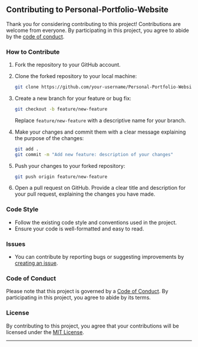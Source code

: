 ## Contributing to Personal-Portfolio-Website

Thank you for considering contributing to this project! Contributions are welcome from everyone. By participating in this project, you agree to abide by the [code of conduct](#code-of-conduct).

### How to Contribute

1. Fork the repository to your GitHub account.
2. Clone the forked repository to your local machine:

   ```bash
   git clone https://github.com/your-username/Personal-Portfolio-Website.git
   ```

3. Create a new branch for your feature or bug fix:

   ```bash
   git checkout -b feature/new-feature
   ```

   Replace `feature/new-feature` with a descriptive name for your branch.

4. Make your changes and commit them with a clear message explaining the purpose of the changes:

   ```bash
   git add .
   git commit -m "Add new feature: description of your changes"
   ```

5. Push your changes to your forked repository:

   ```bash
   git push origin feature/new-feature
   ```

6. Open a pull request on GitHub. Provide a clear title and description for your pull request, explaining the changes you have made.

### Code Style

- Follow the existing code style and conventions used in the project.
- Ensure your code is well-formatted and easy to read.

### Issues

- You can contribute by reporting bugs or suggesting improvements by [creating an issue](https://github.com/your-username/Personal-Portfolio-Website/issues).

### Code of Conduct

Please note that this project is governed by a [Code of Conduct](CODE_OF_CONDUCT.md). By participating in this project, you agree to abide by its terms.

### License

By contributing to this project, you agree that your contributions will be licensed under the [MIT License](LICENSE).

---
